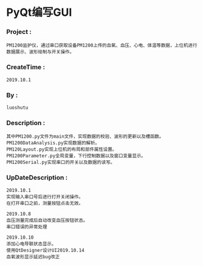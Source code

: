 # PyQt编写GUI
  ### Project     : 
  	PM1200监护仪，通过串口获取设备PM1200上传的血氧、血压、心电、体温等数据，上位机进行数据展示、波形绘制与开关操作。
  ### CreateTime  : 
  	2019.10.1
  ### By          : 
  	luoshutu

  ### Description :
    其中PM1200.py文件为main文件，实现数据的校验、波形的更新以及槽函数。
    PM1200DataAnalysis.py实现数据的解析。
    PM120Layout.py实现上位机的布局和部件属性设置。
    PM1200Parameter.py全局变量，下行控制数据以及窗口变量显示。
    PM1200Serial.py实现串口的开关以及数据的读写。
    
  ### UpDateDescription :
  	2019.10.1
  	实现输入串口号后进行打开关闭操作。
    在打开串口之前，测量按钮点击无效。
    
  	2019.10.8
    血压测量完成后自动改变血压按钮状态。
    串口错误的异常处理

  	2019.10.10
    添加心电导联状态显示。
    使用QtDesigner设计UI2019.10.14
	血氧波形显示延迟bug改正
                       

